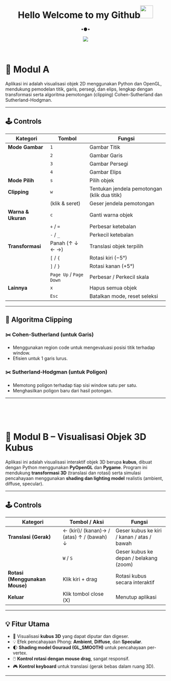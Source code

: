 ### <h1 align="center"> Hello Welcome to my Github<img src="https://media.giphy.com/media/hvRJCLFzcasrR4ia7z/giphy.gif" width="40"></h1>
<p align="center">
•●•
<p align="center">
  <a href="https://github.com/NFRamz"><img src="https://readme-typing-svg.herokuapp.com?lines=Naufal+Ramzi+;NIM+202310370311026;Grafika+Komputer+4H/Informatika;&center=true&width=500&height=50"></a>
</p>
<br>

# 🎨 Modul A

Aplikasi ini adalah visualisasi objek 2D menggunakan Python dan OpenGL, mendukung pemodelan titik, garis, persegi, dan elips, lengkap dengan transformasi serta algoritma pemotongan (clipping) Cohen-Sutherland dan Sutherland-Hodgman.

---

## 🕹️ Controls

| Kategori         | Tombol | Fungsi                                                                 |
|------------------|------|------------------------------------------------------------------------|
| **Mode Gambar**  | `1`  | Gambar Titik                                                           |
|                  | `2`  | Gambar Garis                                                           |
|                  | `3`  | Gambar Persegi                                                         |
|                  | `4`  | Gambar Elips                                                           |
| **Mode Pilih**   | `s`  | Pilih objek                                                            |
| **Clipping**     | `w`  | Tentukan jendela pemotongan (klik dua titik)                           |
|                  | (klik & seret) | Geser jendela pemotongan                                               |
| **Warna & Ukuran**| `c`  | Ganti warna objek                                                      |
|                  | `+` / `=` | Perbesar ketebalan                                                     |
|                  | `-` / `_` | Perkecil ketebalan                                                     |
| **Transformasi** | Panah (↑ ↓ ← →) | Translasi objek terpilih                                               |
|                  | `[` / `{` | Rotasi kiri (−5°)                                                      |
|                  | `]` / `}` | Rotasi kanan (+5°)                                                     |
|                  | `Page Up` / `Page Down` | Perbesar / Perkecil skala                                              |
| **Lainnya**      | `x`  | Hapus semua objek                                                      |
|                  | `Esc` | Batalkan mode, reset seleksi                                           |

---

## 🧠 Algoritma Clipping

### ✂️ Cohen-Sutherland (untuk Garis)
- Menggunakan region code untuk mengevaluasi posisi titik terhadap window.
- Efisien untuk 1 garis lurus.

### ✂️ Sutherland-Hodgman (untuk Poligon)
- Memotong poligon terhadap tiap sisi window satu per satu.
- Menghasilkan poligon baru dari hasil potongan.

---

<br>
<br>
<br>

# 🧊 Modul B – Visualisasi Objek 3D Kubus

Aplikasi ini adalah visualisasi interaktif objek 3D berupa **kubus**, dibuat dengan Python menggunakan **PyOpenGL** dan **Pygame**. Program ini mendukung **transformasi 3D** (translasi dan rotasi) serta simulasi pencahayaan menggunakan **shading dan lighting model** realistis (ambient, diffuse, specular).

---

## 🕹️ Controls

| Kategori                       | Tombol / Aksi                             | Fungsi                                   |
|--------------------------------|-------------------------------------------|-------------------------------------------|
| **Translasi (Gerak)**          | ← (kiri)/ (kanan)→ / (atas) ↑ / (bawah) ↓ | Geser kubus ke kiri / kanan / atas / bawah |
|                                | `W` / `S`                                 | Geser kubus ke depan / belakang (zoom)   |
| **Rotasi (Menggunakan Mouse)** | Klik kiri + drag                          | Rotasi kubus secara interaktif            |
| **Keluar**                     | Klik tombol close (X)                     | Menutup aplikasi                         |

---

## 💡 Fitur Utama

- 🎲 Visualisasi **kubus 3D** yang dapat diputar dan digeser.
- 💡 Efek pencahayaan Phong: **Ambient**, **Diffuse**, dan **Specular**.
- 🌓 **Shading model Gouraud (GL_SMOOTH)** untuk pencahayaan per-vertex.
- 🖱️ **Kontrol rotasi dengan mouse drag**, sangat responsif.
- 🎮 **Kontrol keyboard** untuk translasi (gerak bebas dalam ruang 3D).

---
